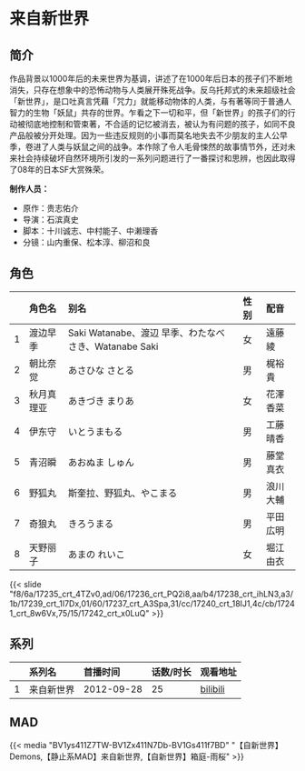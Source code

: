 # 来自新世界


## 简介

作品背景以1000年后的未来世界为基调，讲述了在1000年后日本的孩子们不断地消失，只存在想象中的恐怖动物与人类展开殊死战争。反乌托邦式的未来超级社会「新世界」，是口吐真言凭藉「咒力」就能移动物体的人类，与有著等同于普通人智力的生物「妖鼠」共存的世界。乍看之下一切和平，但「新世界」的孩子们的行动被彻底地控制和管束著，不合适的记忆被消去，被认为有问题的孩子，如同不良产品般被分开处理。因为一些违反规则的小事而莫名地失去不少朋友的主人公早季，卷进了人类与妖鼠之间的战争。本作除了令人毛骨悚然的故事情节外，还对未来社会持续破坏自然环境所引发的一系列问题进行了一番探讨和思辨，也因此取得了08年的日本SF大赏殊荣。

**制作人员：**
- 原作：贵志佑介
- 导演：石滨真史
- 脚本：十川诚志、中村能子、中濑理香
- 分镜：山内重保、松本淳、柳沼和良

## 角色

|     |   角色名   |   别名  | 性别 |  配音  |
|:--- |:------  |:----      |:---  |:--   |
| 1 | 渡边早季 | Saki Watanabe、渡辺 早季、わたなべ さき、Watanabe Saki | 女 | 遠藤綾 |
| 2 | 朝比奈觉 | あさひな さとる | 男 | 梶裕貴 |
| 3 | 秋月真理亚 | あきづき まりあ | 女 | 花澤香菜 |
| 4 | 伊东守 | いとうまもる | 男 | 工藤晴香 |
| 5 | 青沼瞬 | あおぬま しゅん | 男 | 藤堂真衣 |
| 6 | 野狐丸 | 斯奎拉、野狐丸、やこまる | 男 | 浪川大輔 |
| 7 | 奇狼丸 | きろうまる | 男 | 平田広明 |
| 8 | 天野丽子 | あまの れいこ | 女 | 堀江由衣 |

{{< slide "f8/6a/17235_crt_4TZv0,ad/06/17236_crt_PQ2i8,aa/b4/17238_crt_ihLN3,a3/1b/17239_crt_1I7Dx,01/60/17237_crt_A3Spa,31/cc/17240_crt_18IJ1,4c/cb/17241_crt_8w6Vx,75/15/17242_crt_x0LuQ" >}}

## 系列

|     |   系列名   |   首播时间  | 话数/时长  | 观看地址 |
|:---  |:------    |:----      |:---       |:---  |
| 1 | 来自新世界 | 2012-09-28 | 25 | [bilibili](https://www.bilibili.com/bangumi/play/ep29284)  |


## MAD

{{< media  "BV1ys411Z7TW-BV1Zx411N7Db-BV1Gs411f7BD" 
"【自新世界】Demons,【静止系MAD】来自新世界,【自新世界】箱庭-雨桜"  >}}
